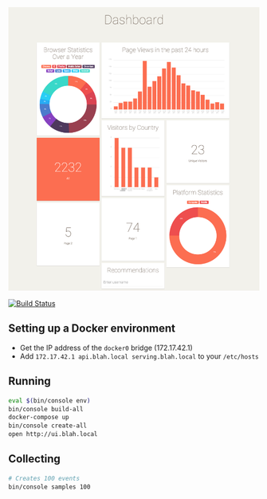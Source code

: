 ![Dashboard](/dashboard.png)

[![Build Status](https://travis-ci.org/dennis84/blah.svg?branch=master)](https://travis-ci.org/dennis84/blah)

## Setting up a Docker environment

- Get the IP address of the `docker0` bridge (172.17.42.1)
- Add `172.17.42.1 api.blah.local serving.blah.local` to your `/etc/hosts`

## Running

```bash
eval $(bin/console env)
bin/console build-all
docker-compose up
bin/console create-all
open http://ui.blah.local
```

## Collecting

```bash
# Creates 100 events
bin/console samples 100
```
